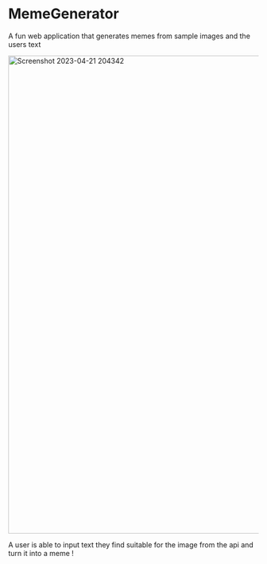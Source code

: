 # MemeGenerator
A fun web application that generates memes from sample images and the users text 

<img width="960" alt="Screenshot 2023-04-21 204342" src="https://user-images.githubusercontent.com/85259364/233711853-5c479cfe-5c49-4134-bbd5-40ea0d981b3b.png">


A user is able to input text they find suitable for the image from the api and turn it into a meme !

